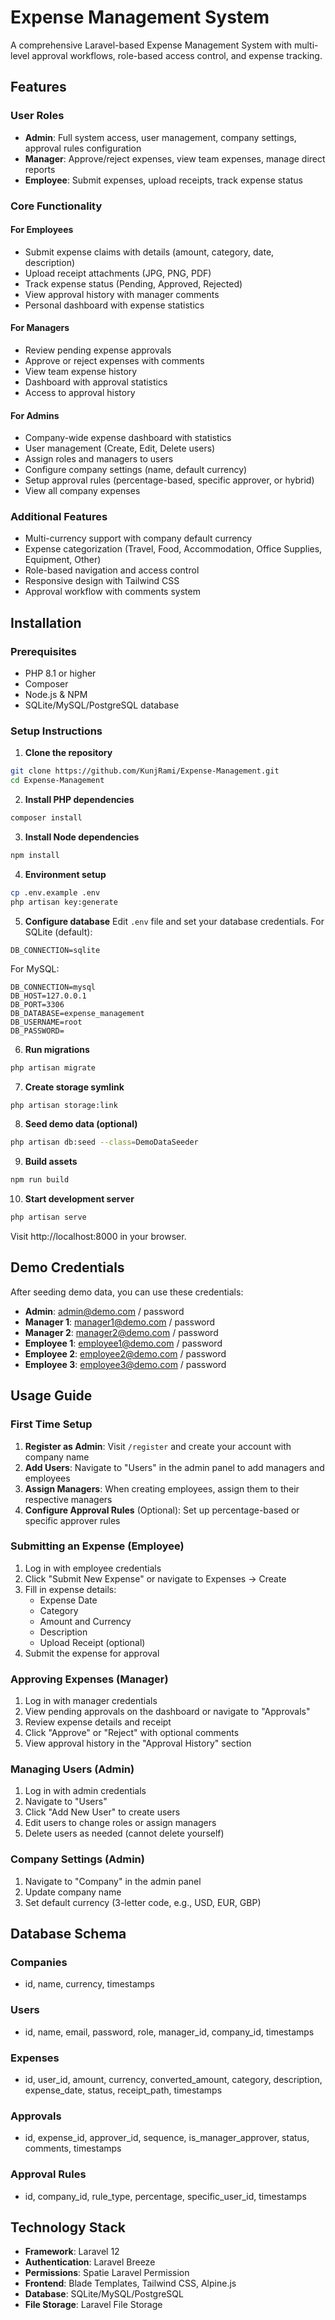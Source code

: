 # Expense Management System

A comprehensive Laravel-based Expense Management System with multi-level approval workflows, role-based access control, and expense tracking.

## Features

### User Roles
- **Admin**: Full system access, user management, company settings, approval rules configuration
- **Manager**: Approve/reject expenses, view team expenses, manage direct reports
- **Employee**: Submit expenses, upload receipts, track expense status

### Core Functionality

#### For Employees
- Submit expense claims with details (amount, category, date, description)
- Upload receipt attachments (JPG, PNG, PDF)
- Track expense status (Pending, Approved, Rejected)
- View approval history with manager comments
- Personal dashboard with expense statistics

#### For Managers
- Review pending expense approvals
- Approve or reject expenses with comments
- View team expense history
- Dashboard with approval statistics
- Access to approval history

#### For Admins
- Company-wide expense dashboard with statistics
- User management (Create, Edit, Delete users)
- Assign roles and managers to users
- Configure company settings (name, default currency)
- Setup approval rules (percentage-based, specific approver, or hybrid)
- View all company expenses

### Additional Features
- Multi-currency support with company default currency
- Expense categorization (Travel, Food, Accommodation, Office Supplies, Equipment, Other)
- Role-based navigation and access control
- Responsive design with Tailwind CSS
- Approval workflow with comments system

## Installation

### Prerequisites
- PHP 8.1 or higher
- Composer
- Node.js & NPM
- SQLite/MySQL/PostgreSQL database

### Setup Instructions

1. **Clone the repository**
```bash
git clone https://github.com/KunjRami/Expense-Management.git
cd Expense-Management
```

2. **Install PHP dependencies**
```bash
composer install
```

3. **Install Node dependencies**
```bash
npm install
```

4. **Environment setup**
```bash
cp .env.example .env
php artisan key:generate
```

5. **Configure database**
Edit `.env` file and set your database credentials. For SQLite (default):
```
DB_CONNECTION=sqlite
```

For MySQL:
```
DB_CONNECTION=mysql
DB_HOST=127.0.0.1
DB_PORT=3306
DB_DATABASE=expense_management
DB_USERNAME=root
DB_PASSWORD=
```

6. **Run migrations**
```bash
php artisan migrate
```

7. **Create storage symlink**
```bash
php artisan storage:link
```

8. **Seed demo data (optional)**
```bash
php artisan db:seed --class=DemoDataSeeder
```

9. **Build assets**
```bash
npm run build
```

10. **Start development server**
```bash
php artisan serve
```

Visit http://localhost:8000 in your browser.

## Demo Credentials

After seeding demo data, you can use these credentials:

- **Admin**: admin@demo.com / password
- **Manager 1**: manager1@demo.com / password
- **Manager 2**: manager2@demo.com / password
- **Employee 1**: employee1@demo.com / password
- **Employee 2**: employee2@demo.com / password
- **Employee 3**: employee3@demo.com / password

## Usage Guide

### First Time Setup

1. **Register as Admin**: Visit `/register` and create your account with company name
2. **Add Users**: Navigate to "Users" in the admin panel to add managers and employees
3. **Assign Managers**: When creating employees, assign them to their respective managers
4. **Configure Approval Rules** (Optional): Set up percentage-based or specific approver rules

### Submitting an Expense (Employee)

1. Log in with employee credentials
2. Click "Submit New Expense" or navigate to Expenses → Create
3. Fill in expense details:
   - Expense Date
   - Category
   - Amount and Currency
   - Description
   - Upload Receipt (optional)
4. Submit the expense for approval

### Approving Expenses (Manager)

1. Log in with manager credentials
2. View pending approvals on the dashboard or navigate to "Approvals"
3. Review expense details and receipt
4. Click "Approve" or "Reject" with optional comments
5. View approval history in the "Approval History" section

### Managing Users (Admin)

1. Log in with admin credentials
2. Navigate to "Users"
3. Click "Add New User" to create users
4. Edit users to change roles or assign managers
5. Delete users as needed (cannot delete yourself)

### Company Settings (Admin)

1. Navigate to "Company" in the admin panel
2. Update company name
3. Set default currency (3-letter code, e.g., USD, EUR, GBP)

## Database Schema

### Companies
- id, name, currency, timestamps

### Users
- id, name, email, password, role, manager_id, company_id, timestamps

### Expenses
- id, user_id, amount, currency, converted_amount, category, description, expense_date, status, receipt_path, timestamps

### Approvals
- id, expense_id, approver_id, sequence, is_manager_approver, status, comments, timestamps

### Approval Rules
- id, company_id, rule_type, percentage, specific_user_id, timestamps

## Technology Stack

- **Framework**: Laravel 12
- **Authentication**: Laravel Breeze
- **Permissions**: Spatie Laravel Permission
- **Frontend**: Blade Templates, Tailwind CSS, Alpine.js
- **Database**: SQLite/MySQL/PostgreSQL
- **File Storage**: Laravel File Storage


